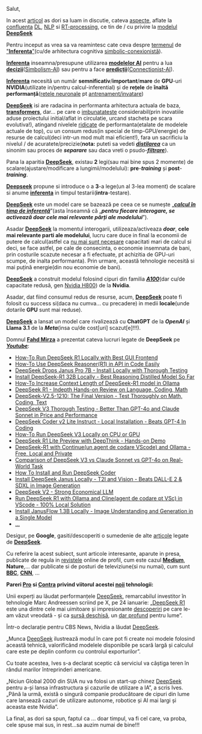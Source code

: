 Salut,

In acest [articol](https://api-docs.deepseek.com/news/news1226) as dori sa luam in discutie, cateva [aspecte](https://commons.wikimedia.org/wiki/File:Performance_of_AI_models_on_various_benchmarks_from_1998_to_2024.png), aflate la [confluenta](https://www.nomidl.com/natural-language-processing/difference-between-deep-learning-and-natural-language-processing/) [DL](https://www.coursera.org/articles/what-is-deep-learning?utm_medium=sem&utm_source=gg&utm_campaign=b2c_emea_x_multi_ftcof_career-academy_cx_dr_bau_gg_pmax_gc_s2_en_m_hyb_23-12_x&campaignid=20882109092&adgroupid=&device=c&keyword=&matchtype=&network=x&devicemodel=&creativeid=&assetgroupid=6485735763&targetid=&extensionid=&placement=&gad_source=1&gclid=CjwKCAiAneK8BhAVEiwAoy2HYciJfr6jl_2LKRyqAjSCuMvkwPsNSXmxGmmxSlphn2qAUs0Yyyz_sRoCH40QAvD_BwE), [NLP](https://en.wikipedia.org/wiki/Neuro-linguistic_programming) si [RT-processing](https://en.wikipedia.org/wiki/Real-time_computing), ce tin de / cu privire la [modelul](https://blog.gopenai.com/dl-models-used-in-nlp-cnn-rnns-seq-to-seq-transformers-in-depth-fec0c521e736) [**DeepSeek**](https://www.stiripesurse.ro/cutremur-in-domeniul-inteligentei-artificiale-ce-este-deepseek-si-de-ce-ii-sperie-pe-investitori_3563231.html)

Pentru inceput as vrea sa va reamintesc cate ceva despre [termenul](https://www.researchgate.net/figure/Classification-of-Cognitive-Frameworks-symbolic-connectionist-or-hybrid-Most-of-the_fig1_224133329) de ["**Inferenta**"](https://ro.wikipedia.org/wiki/Inferen%C8%9B%C4%83)(cu/de arhitectura cognitiva [simbolic-conexionistă](https://pubmed.ncbi.nlm.nih.gov/12747523/)).

[**Inferenta**](https://en.wikipedia.org/wiki/Inference) inseamna/presupune utilizarea [**modelelor AI**](https://www.liu-shen.com/Content-3151.html) pentru a lua [**decizii**](https://medium.com/@interprobeit/symbolic-ai-vs-connectionist-ai-unveiling-the-fundamental-differences-ecef3bf8063f)([Simbolism-AI](https://www.liu-shen.com/Content-3151.html)) sau pentru a face [**predicții**](https://medium.com/@interprobeit/symbolic-ai-vs-connectionist-ai-unveiling-the-fundamental-differences-ecef3bf8063f)([Connectionist-AI](https://miro.medium.com/v2/resize:fit:1400/1*-XPNL45-GqsK1QbhXEssxw.png)).

[**Inferenta**](https://ro.wiktionary.org/wiki/inferen%C8%9B%C4%83) necesită un număr **semnificativ**/**important**/**mare** de **GPU**-uri **NVIDIA**(utilizate in/pentru calcul-inferential) și de **rețele** de **înaltă performanță**([retele neuronale](https://www.aut.upt.ro/~andreea.robu/Lab1Retele.pdf) pt [antrenament/invatare](https://staff.fmi.uvt.ro/~daniela.zaharie/am2016/curs/curs12/am2016_slides12_RN.pdf)) 

[**DeepSeek**](https://huggingface.co/deepseek-ai/DeepSeek-V2) isi are radacina in performanta arhitectura actuala de baza, [**transformers**](https://www.unite.ai/ro/deepseek-v3-cum-o-pornire-chinezeasc%C4%83-de-IA-%C3%AEi-dep%C4%83%C8%99e%C8%99te-pe-gigan%C8%9Bii-tehnologiei-%C3%AEn-ceea-ce-prive%C8%99te-costul-%C8%99i-performan%C8%9Ba/), dar... pe care o [imbunatateste](https://epoch.ai/gradient-updates/how-has-deepseek-improved-the-transformer-architecture) considerabil(prin inovatiile aduse proiectului initial/aflat in circulatie, urcand stacheta pe scara evolutiva!), atingand nivelele [ridicate](https://infobrand.ro/deepseek/) de performanta(etalate de modelele actuale  de top), cu un consum redus(in special de timp-GPU/energie) de resurse de calcul(deci intr-un mod mult mai eficient!), fara un sacrificiu la nivelul / de acuratete/precizie(**nota:** puteti sa vedeti [***distilarea***](https://dexonline.ro/definitie/distilare) ca un sinonim sau proces de ***separare*** sau daca vreti o psudo-[***filtrare***](https://dexonline.ro/definitie/filtrare/definitii)).

Pana la aparitia [**DeepSeek**](https://en.wikipedia.org/wiki/DeepSeek), existau **2** legi(sau mai bine spus 2 momente) de scalare(ajustare/modificare a lungimii/modelului): **pre**-***training*** și **post**-***training***.

[**Deepseek**](https://www.deepseek.com/) propune si introduce o a **3**-a lege(un al 3-lea moment) de scalare si anume [**inferenta**](https://www.wikiwand.com/ro/articles/Inferen%C8%9Ba_bayesian%C4%83) in timpul testarii(**intra**-testare).

[**DeepSeek**](https://deepseekcoder.github.io/) este un model care se bazează pe ceea ce se numește „[***calcul în timp de inferență***](https://www.mpt.upt.ro/doc/curs/gp/Sisteme_inteligente_in_electrotehnica/Inteligenta_artificiala_si_Retele_neuronale_cap1.pdf)”(asta înseamnă că „***pentru fiecare interogare, se activează doar cele mai relevante părți ale modelului***”).

Asadar [**DeepSeek**](https://github.com/deepseek-ai/DeepSeek-V3) la momentul interogarii, utilizeaza/activeaza ***doar***, **cele mai relevante parti ale modelului**, lucru care duce in final la economii de putere de calcul(astfel ca [nu mai sunt necesare](https://context.reverso.net/traducere/engleza-romana/inference) capacitati mari de calcul si deci, se face astfel, pe cale de consecinta, o economie insemnata de bani, prin costurile scazute necesar a fi efectuate, pt achizitia de GPU-uri scumpe, de inalta performanta). Prin urmare, această tehnologie necesită si mai puțină energie(din nou economie de bani).

[**DeepSeek**](https://api-docs.deepseek.com/news/news1120) a construit modelul folosind cipuri din familia [***A100***](https://www.nvidia.com/en-us/data-center/a100/)(dar cu/de capacitate redusă, gen [Nvidia H800](https://medium.com/@KarlHavard/performance-comparison-nvidia-a100-h100-h800-04db98c58648)) de la **Nvidia**.

Asadar, dat fiind consumul redus de resurse, acum, [**DeepSeek**](https://instashire.com/deepseek-r1-the-ai-powerhouse-redefining-possibilty/) poate fi folosit cu success si(daca nu cumva... cu precadere) in medii **locale**(unde dotarile **GPU** sunt mai reduse).

[**DeepSeek**](https://docsbot.ai/models/compare/deepseek-r1/deepseek-v3) a lansat un model care rivalizează cu **ChatGPT** de la ***OpenAI*** și **Llama 3.1** de la ***Meta***(insa cu/de cost[uri] scazut[e]!!!).

Domnul [**Fahd Mirza**](https://www.youtube.com/channel/UCPix8N6PMRI4KzgyjuZeF0g) a prezentat cateva lucruri legate de **DeepSeek** pe [***Youtube***](https://www.youtube.com/results?search_query=Fahd+Mirza+DeepSeek):

 - [How-To Run DeepSeek R1 Locally with Best GUI Frontend](https://www.youtube.com/watch?v=b2DBWKBJj3Q&ab_channel=FahdMirza)
 - [How-To Use DeepSeek Reasoner(R1) in API in Code Easily](https://www.youtube.com/watch?v=WbKa-gxVybA&ab_channel=FahdMirza)
 - [DeepSeek Drops Janus Pro 7B - Install Locally with Thorough Testing](https://www.youtube.com/watch?v=bWon3I2bGhg&ab_channel=FahdMirza)
 - [Install DeepSeek-R1 32B Locally - Best Reasoning Distilled Model So Far](https://www.youtube.com/watch?v=BTNZ1tmVkzA&ab_channel=FahdMirza)
 - [How-To Increase Context Length of DeepSeek-R1 model in Ollama](https://www.youtube.com/watch?v=BDwM93nhdD4&ab_channel=FahdMirza)
 - [DeepSeek R1 - Indepth Hands-on Review on Language, Coding, Math](https://www.youtube.com/watch?v=x-W56bxJws0&ab_channel=FahdMirza)
 - [DeepSeek-V2.5-1210: The Final Version - Test Thoroughly on Math, Coding, Text](https://www.youtube.com/watch?v=h6mzItl32n8&ab_channel=FahdMirza)
 - [DeepSeek V3 Thorough Testing - Better Than GPT-4o and Claude Sonnet in Price and Performance](https://www.youtube.com/watch?v=vz1Cs9CpxOg&ab_channel=FahdMirza)
 - [DeepSeek Coder v2 Lite Instruct - Local Installation - Beats GPT-4 In Coding](https://www.youtube.com/watch?v=rlxsDC9aza0&ab_channel=FahdMirza)
 - [How-To Run DeepSeek V3 Locally on CPU or GPU](https://www.youtube.com/watch?v=uMWPXFDaXBM&ab_channel=FahdMirza)
 - [DeepSeek R1 Lite Preview with DeepThink - Hands-on Demo](https://www.youtube.com/watch?v=1WArHOSq--8&ab_channel=FahdMirza)
 - [DeepSeek-R1 with Continue(un agent de codare VScode) and Ollama - Free, Local and Private](https://www.youtube.com/watch?v=-q-3ghi4A8E&ab_channel=FahdMirza)
 - [Comparison of DeepSeek V3 vs Claude Sonnet vs GPT-4o on Real-World Task](https://www.youtube.com/watch?v=22EQ9M9SKK0&ab_channel=FahdMirza)
 - [How To Install and Run DeepSeek Coder](https://www.youtube.com/watch?v=DwPxCtO-ZU0&ab_channel=FahdMirza)
 - [Install DeepSeek Janus Locally - T2I and Vision - Beats DALL-E 2 & SDXL in Image Generation](https://www.youtube.com/watch?v=uH2SWux7rnQ&ab_channel=FahdMirza)
 - [DeepSeek V2 - Strong Economical LLM](https://www.youtube.com/watch?v=AvEGaqFvnYs&ab_channel=FahdMirza)
 - [Run DeepSeek R1 with Ollama and Cline(agent de codare pt VSc) in VScode - 100% Local Solution](https://www.youtube.com/watch?v=oeBDn6vclz0&ab_channel=FahdMirza)
 - [Install JanusFlow 1.3B Locally - Image Understanding and Generation in a Single Model](https://www.youtube.com/watch?v=P2jlL-Zmw-g&ab_channel=FahdMirza)
 - [...](https://docsbot.ai/models/compare/deepseek-r1/deepseek-v3)

Desigur, pe **Google**, gasiti/descoperiti o sumedenie de alte [articole](https://www.tiktok.com/@iamleorobles/video/7463886995085987114) legate de [**DeepSeek**](https://noerbarry.medium.com/deepseek-v3-offering-new-speed-and-efficiency-in-the-ai-world-outperforming-gpt-4-and-llama-in-559fe6ff1996).

Cu referire la acest subiect, sunt articole interesante, aparute in presa, publicate de regula in [revistele](https://medium.com/@thesab/how-deepseek-overtook-chatgpt-the-rise-of-chinas-ai-powerhouse-bfd1a0062161) online de profil, cum este cazul [**Medium**](https://medium.com/@sahin.samia/deepseek-r1-explained-pioneering-the-next-era-of-reasoning-driven-ai-3eeb5ac4d4a0), **Nature**,... dar publicate si de posturi de televiziune(si nu numai), cum sunt [**BBC**](https://www.bbc.com/news/articles/cd643wx888qo), [**CNN**](https://www.cnn.com/2025/01/27/tech/deepseek-stocks-ai-china/index.html), ...

**Pareri [Pro](https://hotnews.ro/aplicatia-chinezeasca-de-inteligenta-artificiala-sustine-ca-a-fost-victima-unui-atac-cibernetic-la-scara-larga-ce-este-deepseek-1888748) si [Contra](https://www.rfi.fr/ro/interna%C5%A3ional/20250128-expert-it-despre-deepseek-s%C4%83-dezvol%C8%9Bi-un-model-cu-asemenea-rezultate-%C8%99i-la-costuri-sc%C4%83zute-este-uluitor) privind viitorul acestei [noii](https://ollama.com/library/deepseek-llm) tehnologii:**

Unii experți au lăudat performanțele [DeepSeek](https://medium.com/@kirill_86245/how-good-is-deepseek-r1-lite-preview-at-reasoning-403b582d24ca), remarcabilul investitor în tehnologie Marc Andreessen scriind pe X, pe 24 ianuarie: „[DeepSeek R1](https://www.datacamp.com/blog/deepseek-r1-lite-preview) este una dintre cele mai uimitoare și impresionante [descoperiri](https://docsbot.ai/models/compare/deepseek-v3/o1) pe care le-am văzut vreodată - și ca [sursă deschisă](https://epoch.ai/gradient-updates/how-has-deepseek-improved-the-transformer-architecture), un [dar profund](https://www.mygreatlearning.com/blog/deepseek-r1-features-use-cases/) pentru lume”.

Într-o declarație pentru CBS News, Nvidia a lăudat [DeepSeek](https://medium.com/@thomas_reid/a-quick-test-of-deepseeks-new-r1-lite-preview-model-7683b5561ad1).

„Munca [DeepSeek](https://github.com/deepseek-ai/DeepSeek-R1) ilustrează modul în care pot fi create noi modele folosind această tehnică, valorificând modelele disponibile pe scară largă și calculul care este pe deplin conform cu controlul exporturilor”.

Cu toate acestea, Ives s-a declarat sceptic că serviciul va câștiga teren în rândul marilor întreprinderi americane.

„Niciun Global 2000 din SUA nu va folosi un start-up chinez [DeepSeek](https://www.analyticsvidhya.com/blog/2025/01/deepseek-v3-vs-gpt-4o-vs-llama-3-3-70b/) pentru a-și lansa infrastructura și cazurile de utilizare a IA”, a scris Ives. „Până la urmă, există o singură companie producătoare de cipuri din lume care lansează cazuri de utilizare autonome, robotice și AI mai largi și aceasta este Nvidia”.

La final, as dori sa spun, faptul ca ... doar timpul, va fi cel care, va proba, cele spuse mai sus, in rest...sa auzim numai de bine!!!
